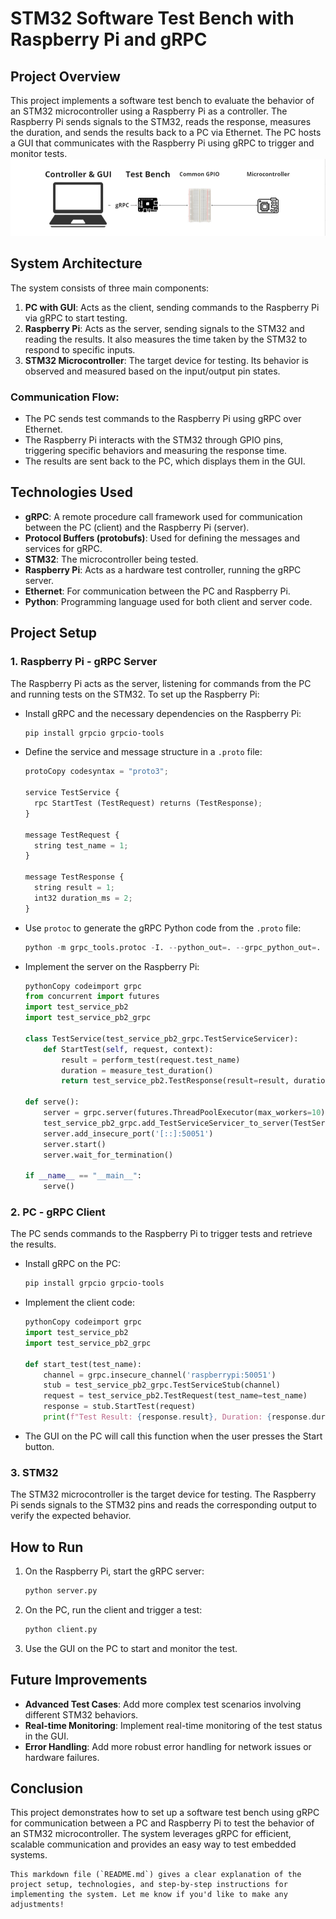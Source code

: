 # STM32 Software Test Bench with Raspberry Pi and gRPC

## Project Overview

This project implements a software test bench to evaluate the behavior of an STM32 microcontroller using a Raspberry Pi as a controller. The Raspberry Pi sends signals to the STM32, reads the response, measures the duration, and sends the results back to a PC via Ethernet. The PC hosts a GUI that communicates with the Raspberry Pi using gRPC to trigger and monitor tests.
![Overview](Overview.png)

## System Architecture

The system consists of three main components:
1. **PC with GUI**: Acts as the client, sending commands to the Raspberry Pi via gRPC to start testing.
2. **Raspberry Pi**: Acts as the server, sending signals to the STM32 and reading the results. It also measures the time taken by the STM32 to respond to specific inputs.
3. **STM32 Microcontroller**: The target device for testing. Its behavior is observed and measured based on the input/output pin states.

### Communication Flow:
- The PC sends test commands to the Raspberry Pi using gRPC over Ethernet.
- The Raspberry Pi interacts with the STM32 through GPIO pins, triggering specific behaviors and measuring the response time.
- The results are sent back to the PC, which displays them in the GUI.

## Technologies Used

- **gRPC**: A remote procedure call framework used for communication between the PC (client) and the Raspberry Pi (server).
- **Protocol Buffers (protobufs)**: Used for defining the messages and services for gRPC.
- **STM32**: The microcontroller being tested.
- **Raspberry Pi**: Acts as a hardware test controller, running the gRPC server.
- **Ethernet**: For communication between the PC and Raspberry Pi.
- **Python**: Programming language used for both client and server code.

## Project Setup

### 1. Raspberry Pi - gRPC Server

The Raspberry Pi acts as the server, listening for commands from the PC and running tests on the STM32. To set up the Raspberry Pi:

- Install gRPC and the necessary dependencies on the Raspberry Pi:
  ```bash
  pip install grpcio grpcio-tools

- Define the service and message structure in a `.proto` file:

  ```python
  protoCopy codesyntax = "proto3";
  
  service TestService {
    rpc StartTest (TestRequest) returns (TestResponse);
  }
  
  message TestRequest {
    string test_name = 1;
  }
  
  message TestResponse {
    string result = 1;
    int32 duration_ms = 2;
  }
  ```

- Use `protoc` to generate the gRPC Python code from the `.proto` file:

  ```python
  python -m grpc_tools.protoc -I. --python_out=. --grpc_python_out=. test_service.proto
  ```

- Implement the server on the Raspberry Pi:

  ```python
  pythonCopy codeimport grpc
  from concurrent import futures
  import test_service_pb2
  import test_service_pb2_grpc
  
  class TestService(test_service_pb2_grpc.TestServiceServicer):
      def StartTest(self, request, context):
          result = perform_test(request.test_name)
          duration = measure_test_duration()
          return test_service_pb2.TestResponse(result=result, duration_ms=duration)
  
  def serve():
      server = grpc.server(futures.ThreadPoolExecutor(max_workers=10))
      test_service_pb2_grpc.add_TestServiceServicer_to_server(TestService(), server)
      server.add_insecure_port('[::]:50051')
      server.start()
      server.wait_for_termination()
  
  if __name__ == "__main__":
      serve()
  ```

### 2. PC - gRPC Client

The PC sends commands to the Raspberry Pi to trigger tests and retrieve the results.

- Install gRPC on the PC:

  ```bash
  pip install grpcio grpcio-tools
  ```

- Implement the client code:

  ```python
  pythonCopy codeimport grpc
  import test_service_pb2
  import test_service_pb2_grpc
  
  def start_test(test_name):
      channel = grpc.insecure_channel('raspberrypi:50051')
      stub = test_service_pb2_grpc.TestServiceStub(channel)
      request = test_service_pb2.TestRequest(test_name=test_name)
      response = stub.StartTest(request)
      print(f"Test Result: {response.result}, Duration: {response.duration_ms} ms")
  ```

- The GUI on the PC will call this function when the user presses the Start button.

### 3. STM32

The STM32 microcontroller is the target device for testing. The Raspberry Pi sends signals to the STM32 pins and reads the corresponding output to verify the expected behavior.

## How to Run

1. On the Raspberry Pi, start the gRPC server:

   ```bash
   python server.py
   ```

2. On the PC, run the client and trigger a test:

   ```bash
   python client.py
   ```

3. Use the GUI on the PC to start and monitor the test.

## Future Improvements

- **Advanced Test Cases**: Add more complex test scenarios involving different STM32 behaviors.
- **Real-time Monitoring**: Implement real-time monitoring of the test status in the GUI.
- **Error Handling**: Add more robust error handling for network issues or hardware failures.

## Conclusion

This project demonstrates how to set up a software test bench using gRPC for communication between a PC and Raspberry Pi to test the behavior of an STM32 microcontroller. The system leverages gRPC for efficient, scalable communication and provides an easy way to test embedded systems.

```
This markdown file (`README.md`) gives a clear explanation of the project setup, technologies, and step-by-step instructions for implementing the system. Let me know if you'd like to make any adjustments!
```
